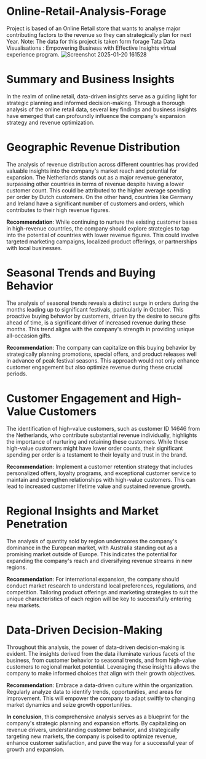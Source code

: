 # Online-Retail-Analysis-Forage
Project is based of an Online Retail store that wants to analyse major contributing factors to the revenue so they can strategically plan for next Year. Note: The data for this project is taken form forage Tata Data Visualisations : Empowering Business with Effective Insights virtual experience program.
![Screenshot 2025-01-20 161528](https://github.com/user-attachments/assets/e972d7b2-56f6-480b-afc9-e8deb74e65e5)
# Summary and Business Insights
In the realm of online retail, data-driven insights serve as a guiding light for strategic planning and informed decision-making. Through a thorough analysis of the online retail data, several key findings and business insights have emerged that can profoundly influence the company's expansion strategy and revenue optimization.

# Geographic Revenue Distribution
The analysis of revenue distribution across different countries has provided valuable insights into the company's market reach and potential for expansion. The Netherlands stands out as a major revenue generator, surpassing other countries in terms of revenue despite having a lower customer count. This could be attributed to the higher average spending per order by Dutch customers. On the other hand, countries like Germany and Ireland have a significant number of customers and orders, which contributes to their high revenue figures.

**Recommendation**: While continuing to nurture the existing customer bases in high-revenue countries, the company should explore strategies to tap into the potential of countries with lower revenue figures. This could involve targeted marketing campaigns, localized product offerings, or partnerships with local businesses.

# Seasonal Trends and Buying Behavior
The analysis of seasonal trends reveals a distinct surge in orders during the months leading up to significant festivals, particularly in October. This proactive buying behavior by customers, driven by the desire to secure gifts ahead of time, is a significant driver of increased revenue during these months. This trend aligns with the company's strength in providing unique all-occasion gifts.

**Recommendation**: The company can capitalize on this buying behavior by strategically planning promotions, special offers, and product releases well in advance of peak festival seasons. This approach would not only enhance customer engagement but also optimize revenue during these crucial periods.

# Customer Engagement and High-Value Customers
The identification of high-value customers, such as customer ID 14646 from the Netherlands, who contribute substantial revenue individually, highlights the importance of nurturing and retaining these customers. While these high-value customers might have lower order counts, their significant spending per order is a testament to their loyalty and trust in the brand.

**Recommendation**: Implement a customer retention strategy that includes personalized offers, loyalty programs, and exceptional customer service to maintain and strengthen relationships with high-value customers. This can lead to increased customer lifetime value and sustained revenue growth.

# Regional Insights and Market Penetration
The analysis of quantity sold by region underscores the company's dominance in the European market, with Australia standing out as a promising market outside of Europe. This indicates the potential for expanding the company's reach and diversifying revenue streams in new regions.

**Recommendation**: For international expansion, the company should conduct market research to understand local preferences, regulations, and competition. Tailoring product offerings and marketing strategies to suit the unique characteristics of each region will be key to successfully entering new markets.

# Data-Driven Decision-Making
Throughout this analysis, the power of data-driven decision-making is evident. The insights derived from the data illuminate various facets of the business, from customer behavior to seasonal trends, and from high-value customers to regional market potential. Leveraging these insights allows the company to make informed choices that align with their growth objectives.

**Recommendation**: Embrace a data-driven culture within the organization. Regularly analyze data to identify trends, opportunities, and areas for improvement. This will empower the company to adapt swiftly to changing market dynamics and seize growth opportunities.

**In conclusion**, this comprehensive analysis serves as a blueprint for the company's strategic planning and expansion efforts. By capitalizing on revenue drivers, understanding customer behavior, and strategically targeting new markets, the company is poised to optimize revenue, enhance customer satisfaction, and pave the way for a successful year of growth and expansion.



